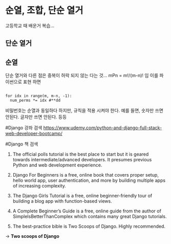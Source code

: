 # 순열, 조합, 단순 열거

고등학교 때 배운거 복습...

## 단순 열거
## 순열
단순 열거와 다른 점은 중복이 허락 되지 않는 다는 것...
mPn = m!/(m-n)! 임
이를 파이썬으로 표현 하면
<pre><code>
for idx in range(m, m-n, -1):
  num_perms *= idx #**dd
</code></pre>

비밀번호는 순열과 동일하다 하지만, 규칙을 적용 시켜야 한다. 예를 들면, 숫자만 쓰면 안된다. 글자만 쓰면 안된다. 등등


#Django 강좌 검색
<https://www.udemy.com/python-and-django-full-stack-web-developer-bootcamp/>

#Django 책 검색

1) The official polls tutorial is the best place to start but it is geared towards intermediate/advanced developers. It presumes previous Python and web development experience.

2) Django For Beginners is a free, online book that covers proper setup, hello world app, user authentication, and more by building multiple apps of increasing complexity.

3) The Django Girls Tutorial is a free, online beginner-friendly tour of building a blog app with function-based views.

4) A Complete Beginner’s Guide is a free, online guide from the author of SimpleIsBetterThanComplex which contains many great Django tutorials.

5) The best-practice bible is Two Scoops of Django. Highly recommended.

-> **Two scoops of Django**
